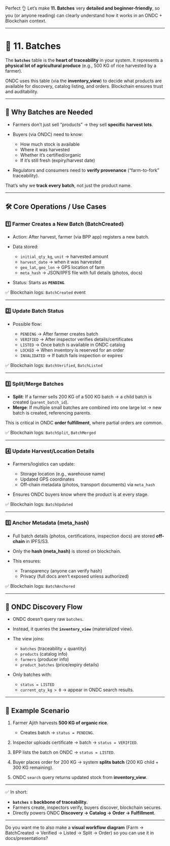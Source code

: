 Perfect 👌 Let’s make **11. Batches** very **detailed and beginner-friendly**, so you (or anyone reading) can clearly understand how it works in an ONDC + Blockchain context.

---

# 🔹 **11. Batches**

The **`batches`** table is the **heart of traceability** in your system.
It represents a **physical lot of agricultural produce** (e.g., 500 KG of rice harvested by a farmer).

ONDC uses this table (via the **inventory\_view**) to decide what products are available for discovery, catalog listing, and orders. Blockchain ensures trust and auditability.

---

## 🌱 **Why Batches are Needed**

* Farmers don’t just sell “products” → they sell **specific harvest lots**.
* Buyers (via ONDC) need to know:

  * How much stock is available
  * Where it was harvested
  * Whether it’s certified/organic
  * If it’s still fresh (expiry/harvest date)
* Regulators and consumers need to **verify provenance** (“farm-to-fork” traceability).

That’s why we **track every batch**, not just the product name.

---

## 🛠️ **Core Operations / Use Cases**

### 1️⃣ **Farmer Creates a New Batch (BatchCreated)**

* Action: After harvest, farmer (via BPP app) registers a new batch.
* Data stored:

  * `initial_qty_kg`, `unit` → harvested amount
  * `harvest_date` → when it was harvested
  * `geo_lat`, `geo_lon` → GPS location of farm
  * `meta_hash` → JSON/IPFS file with full details (photos, docs)
* Status: Starts as **`PENDING`**.

✅ Blockchain logs: `BatchCreated` event

---

### 2️⃣ **Update Batch Status**

* Possible flow:

  * `PENDING` → After farmer creates batch
  * `VERIFIED` → After inspector verifies details/certificates
  * `LISTED` → Once batch is available in ONDC catalog
  * `LOCKED` → When inventory is reserved for an order
  * `INVALIDATED` → If batch fails inspection or expires

✅ Blockchain logs: `BatchVerified`, `BatchListed`

---

### 3️⃣ **Split/Merge Batches**

* **Split**: If a farmer sells 200 KG of a 500 KG batch → a child batch is created (`parent_batch_id`).
* **Merge**: If multiple small batches are combined into one large lot → new batch is created, referencing parents.

This is critical in ONDC **order fulfillment**, where partial orders are common.

✅ Blockchain logs: `BatchSplit`, `BatchMerged`

---

### 4️⃣ **Update Harvest/Location Details**

* Farmers/logistics can update:

  * Storage location (e.g., warehouse name)
  * Updated GPS coordinates
  * Off-chain metadata (photos, transport documents) via `meta_hash`
* Ensures ONDC buyers know where the product is at every stage.

✅ Blockchain logs: `BatchUpdated`

---

### 5️⃣ **Anchor Metadata (meta\_hash)**

* Full batch details (photos, certifications, inspection docs) are stored **off-chain** in IPFS/S3.
* Only the **hash (meta\_hash)** is stored on blockchain.
* This ensures:

  * Transparency (anyone can verify hash)
  * Privacy (full docs aren’t exposed unless authorized)

✅ Blockchain logs: `BatchAnchored`

---

## 🔎 **ONDC Discovery Flow**

* ONDC doesn’t query raw `batches`.
* Instead, it queries the **`inventory_view`** (materialized view).
* The view joins:

  * `batches` (traceability + quantity)
  * `products` (catalog info)
  * `farmers` (producer info)
  * `product_batches` (price/expiry details)
* Only batches with:

  * `status = LISTED`
  * `current_qty_kg > 0`
    → appear in ONDC search results.

---

## 🧩 **Example Scenario**

1. Farmer Ajith harvests **500 KG of organic rice**.

   * Creates batch → `status = PENDING`.
2. Inspector uploads certificate → batch → `status = VERIFIED`.
3. BPP lists the batch on ONDC → `status = LISTED`.
4. Buyer places order for 200 KG → system **splits batch** (200 KG child + 300 KG remaining).
5. ONDC `search` query returns updated stock from **inventory\_view**.

---

✅ In short:

* **`batches` = backbone of traceability.**
* Farmers create, inspectors verify, buyers discover, blockchain secures.
* Directly powers ONDC **Discovery → Catalog → Order → Fulfillment**.

---

Do you want me to also make a **visual workflow diagram** (Farm → BatchCreated → Verified → Listed → Split → Order) so you can use it in docs/presentations?
